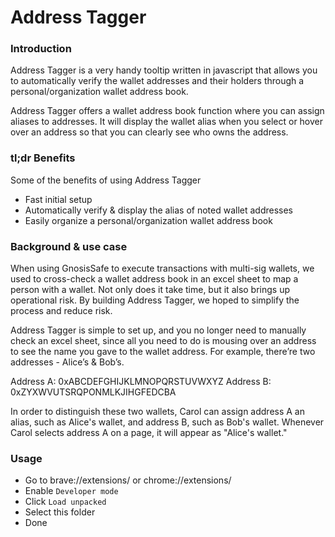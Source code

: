 # Address Tagger

### Introduction

Address Tagger is a very handy tooltip written in javascript that allows you to automatically verify the wallet addresses and their holders through a personal/organization wallet address book.

Address Tagger offers a wallet address book function where you can assign aliases to addresses. It will display the wallet alias when you select or hover over an address so that you can clearly see who owns the address.

### tl;dr Benefits

Some of the benefits of using Address Tagger

- Fast initial setup
- Automatically verify & display the alias of noted wallet addresses
- Easily organize a personal/organization wallet address book

### Background & use case

When using GnosisSafe to execute transactions with multi-sig wallets, we used to cross-check a wallet address book in an excel sheet to map a person with a wallet. Not only does it take time, but it also brings up operational risk. By building Address Tagger, we hoped to simplify the process and reduce risk.

Address Tagger is simple to set up, and you no longer need to manually check an excel sheet, since all you need to do is mousing over an address to see the name you gave to the wallet address.
For example, there’re two addresses - Alice’s & Bob’s.

Address A: 0xABCDEFGHIJKLMNOPQRSTUVWXYZ
Address B: 0xZYXWVUTSRQPONMLKJIHGFEDCBA

In order to distinguish these two wallets, Carol can assign address A an alias, such as Alice's wallet, and address B, such as Bob's wallet. Whenever Carol selects address A on a page, it will appear as "Alice's wallet."

### Usage

- Go to brave://extensions/ or chrome://extensions/
- Enable `Developer mode`
- Click `Load unpacked`
- Select this folder
- Done
